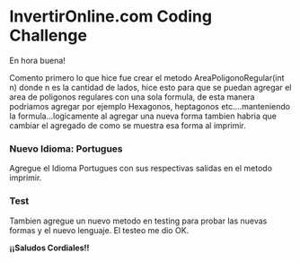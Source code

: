 
# InvertirOnline.com Coding Challenge

En hora buena!

Comento primero lo que hice fue crear el metodo AreaPoligonoRegular(int n) donde n es la cantidad de lados, hice esto para que se puedan agregar el area de poligonos regulares con una sola formula, de esta manera podriamos agregar por ejemplo Hexagonos, heptagonos etc....manteniendo la formula...logicamente al agregar una nueva forma tambien habria que cambiar el agregado de como se muestra esa forma al imprimir. 

### Nuevo Idioma: Portugues

Agregue el Idioma Portugues con sus respectivas salidas en el metodo imprimir.

### Test

Tambien agregue un nuevo metodo en testing para probar las nuevas formas y el nuevo lenguaje. El testeo me dio OK.


**¡¡Saludos Cordiales!!**
